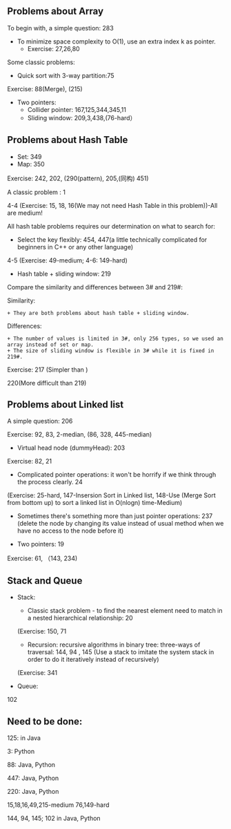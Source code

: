 ## Problems about Array

To begin with, a simple question: 283

+ To minimize space complexity to O(1), use an extra index k as pointer.
	+ Exercise: 27,26,80

Some classic problems:

+ Quick sort with 3-way partition:75

Exercise: 88(Merge), (215)

+ Two pointers:
	+ Collider pointer: 167,125,344,345,11
	+ Sliding window: 209,3,438,(76-hard）

## Problems about Hash Table

+ Set: 349
+ Map: 350

Exercise: 242, 202, (290(pattern), 205,(同构) 451)

A classic problem : 1

4-4 (Exercise: 15, 18, 16(We may not need Hash Table in this problem))-All are medium!

All hash table problems requires our determination on what to search for:

+ Select the key flexibly: 454, 447(a little technically complicated for beginners in C++ or any other language)

4-5 (Exercise: 49-medium; 4-6: 149-hard)

+ Hash table + sliding window: 219

Compare the similarity and differences between 3# and 219#:

Similarity: 

	+ They are both problems about hash table + sliding window.

Differences:

	+ The number of values is limited in 3#, only 256 types, so we used an array instead of set or map.
	+ The size of sliding window is flexible in 3# while it is fixed in 219#.

Exercise: 217 (Simpler than )

220(More difficult than 219)

## Problems about Linked list

A simple question: 206

Exercise: 92, 83, 2-median, (86, 328, 445-median)

+ Virtual head node (dummyHead): 203

Exercise: 82, 21

+ Complicated pointer operations: it won't be horrify if we think through the process clearly. 24

(Exercise: 25-hard, 147-Insersion Sort in Linked list, 148-Use (Merge Sort from bottom up) to sort a linked list in O(nlogn) time-Medium)

+ Sometimes there's something more than just pointer operations: 237 (delete the node by changing its value instead of usual method when we have no access to the node before it)

+ Two pointers: 19

Exercise: 61, （143, 234)


## Stack and Queue

+ Stack:

	+ Classic stack problem - to find the nearest element need to match in a nested hierarchical relationship: 20

	(Exercise: 150, 71

	+ Recursion: recursive algorithms in binary tree: three-ways of traversal: 144, 94 , 145 (Use a stack to imitate the system stack in order to do it iteratively instead of recursively)

	(Exercise: 341

+ Queue:

102



## Need to be done:

125: in Java

3: Python

88: Java, Python

447: Java, Python

220: Java, Python

15,18,16,49,215-medium  76,149-hard

144, 94, 145; 102 in Java, Python
